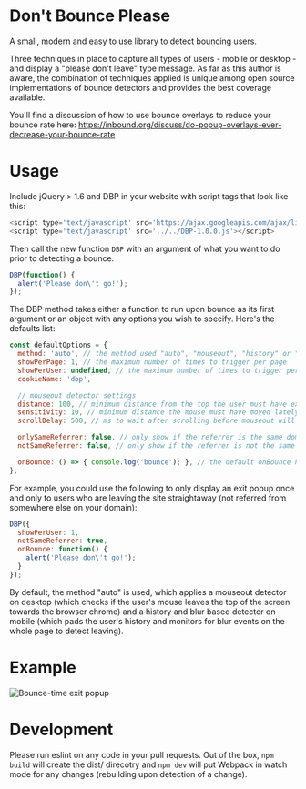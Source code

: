 Don't Bounce Please
===================

A small, modern and easy to use library to detect bouncing users.

Three techniques in place to capture all types of users - mobile or desktop - and display a "please don't leave" type message. As far as this author is aware, the combination of techniques applied is unique among open source implementations of bounce detectors and provides the best coverage available.

You'll find a discussion of how to use bounce overlays to reduce your bounce rate here: https://inbound.org/discuss/do-popup-overlays-ever-decrease-your-bounce-rate

Usage
=====
Include jQuery > 1.6 and DBP in your website with script tags that look like this:
```js
<script type='text/javascript' src='https://ajax.googleapis.com/ajax/libs/jquery/1.6.2/jquery.min.js'></script>
<script type='text/javascript' src='../../DBP-1.0.0.js'></script>
```

Then call the new function `DBP` with an argument of what you want to do prior to detecting a bounce. 
```js
DBP(function() {
  alert('Please don\'t go!');
});
```

The DBP method takes either a function to run upon bounce as its first argument or an object with any options you wish to specify. Here's the defaults list:
```js
const defaultOptions = {
  method: 'auto', // the method used "auto", "mouseout", "history" or "blur".
  showPerPage: 1, // the maximum number of times to trigger per page
  showPerUser: undefined, // the maximum number of times to trigger per user (cookie based)
  cookieName: 'dbp',

  // mouseout detector settings
  distance: 100, // minimum distance from the top the user must have exited the window to trigger.
  sensitivity: 10, // minimum distance the mouse must have moved lately to trigger.
  scrollDelay: 500, // ms to wait after scrolling before mouseout will register.

  onlySameReferrer: false, // only show if the referrer is the same domain (user has been on site)
  notSameReferrer: false, // only show if the referrer is not the same domain (user just came in)

  onBounce: () => { console.log('bounce'); }, // the default onBounce handler
};
```

For example, you could use the following to only display an exit popup once and only to users who are leaving the site straightaway (not referred from somewhere else on your domain):
```js
DBP({
  showPerUser: 1,
  notSameReferrer: true,
  onBounce: function() {
    alert('Please don\'t go!');
  }
});
```


By default, the method "auto" is used, which applies a mouseout detector on desktop (which checks if the user's mouse leaves the top of the screen towards the browser chrome) and a history and blur based detector on mobile (which pads the user's history and monitors for blur events on the whole page to detect leaving).

Example
=======
![Bounce-time exit popup](http://i.imgur.com/gLeBEWQ.jpg)


Development
===========
Please run eslint on any code in your pull requests. Out of the box, `npm build` will create the dist/ direcotry and `npm dev` will put Webpack in watch mode for any changes (rebuilding upon detection of a change).
